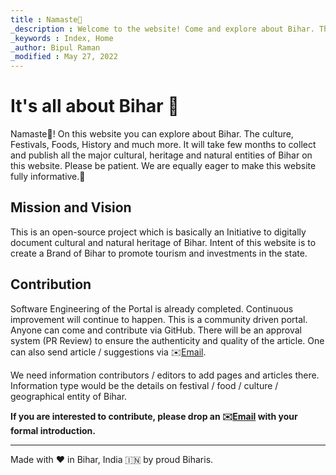 ```yaml
---
title : Namaste🙏
_description : Welcome to the website! Come and explore about Bihar. The culture, Festivals, Foods, History and much more.
_keywords : Index, Home
_author: Bipul Raman
_modified : May 27, 2022
---
```



# It's all about Bihar 🚩

Namaste🙏! On this website you can explore about Bihar. The culture, Festivals, Foods, History and much more.
It will take few months to collect and publish all the major cultural, heritage and natural entities of Bihar on this website. 
Please be patient. We are equally eager to make this website fully informative.🙂

## Mission and Vision

This is an open-source project which is basically an Initiative to digitally document cultural and natural heritage of Bihar. Intent of this website is to create a Brand of Bihar to promote tourism and investments in the state.

## Contribution

Software Engineering of the Portal is already completed. Continuous improvement will continue to happen.
This is a community driven portal. Anyone can come and contribute via GitHub. There will be an approval system (PR Review) to ensure the authenticity and quality of the article.
One can also send article / suggestions via ✉️[Email](mailto:aboutbihar@bipul.in).

We need information contributors / editors to add pages and articles there. Information type would be the details on festival / food / culture / geographical entity of Bihar.

**If you are interested to contribute, please drop an ✉️[Email](mailto:aboutbihar@bipul.in) with your formal introduction.**

------
Made with ❤️ in Bihar, India 🇮🇳 by proud Biharis.
